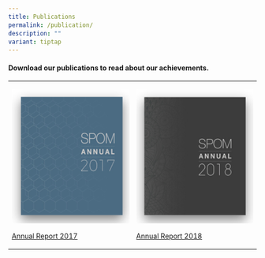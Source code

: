 ```yaml
---
title: Publications
permalink: /publication/
description: ""
variant: tiptap
---
```

<h4>Download our publications to read about our achievements.</h4>
<table style="minWidth: 50px">
<colgroup>
<col>
<col>
</colgroup>
<tbody>
<tr>
<td rowspan="1" colspan="1">
<p></p>
<div class="isomer-image-wrapper">
<img style="width: 100%" height="auto" width="100%" alt="Annual Report 2017" src="/images/Publications/Annual_report_2017.png">
</div>
<p><a href="/files/Assets/media/files/SPOM_Annual_2017.pdf" rel="noopener noreferrer nofollow" target="_blank">Annual Report 2017</a>
</p>
</td>
<td rowspan="1" colspan="1">
<p></p>
<div class="isomer-image-wrapper">
<img style="width: 100%" height="auto" width="100%" alt="Annual Report 2018" src="/images/Publications/Annual_report_2018.png">
</div>
<p><a href="/files/Assets/media/files/SPOM_Annual_2018.pdf" rel="noopener noreferrer nofollow" target="_blank">Annual Report 2018</a>
</p>
</td>
</tr>
</tbody>
</table>
<p></p>